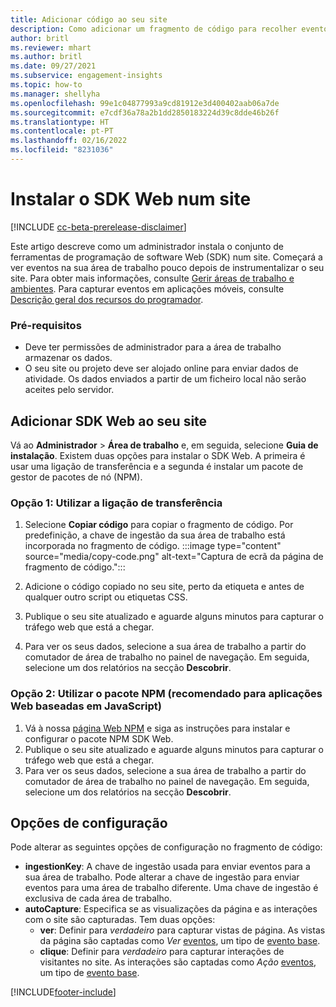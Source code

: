 ```yaml
---
title: Adicionar código ao seu site
description: Como adicionar um fragmento de código para recolher eventos do Dynamics 365 Customer Insights no seu site.
author: britl
ms.reviewer: mhart
ms.author: britl
ms.date: 09/27/2021
ms.subservice: engagement-insights
ms.topic: how-to
ms.manager: shellyha
ms.openlocfilehash: 99e1c04877993a9cd81912e3d400402aab06a7de
ms.sourcegitcommit: e7cdf36a78a2b1dd2850183224d39c8dde46b26f
ms.translationtype: HT
ms.contentlocale: pt-PT
ms.lasthandoff: 02/16/2022
ms.locfileid: "8231036"
---
```

# <a name="install-the-web-sdk-on-a-website"></a>Instalar o SDK Web num site

[!INCLUDE [cc-beta-prerelease-disclaimer](includes/cc-beta-prerelease-disclaimer.md)]

Este artigo descreve como um administrador instala o conjunto de ferramentas de programação de software Web (SDK) num site. Começará a ver eventos na sua área de trabalho pouco depois de instrumentalizar o seu site. Para obter mais informações, consulte [Gerir áreas de trabalho e ambientes](manage-environments-workspaces.md). Para capturar eventos em aplicações móveis, consulte [Descrição geral dos recursos do programador](developer-resources.md).


### <a name="prerequisites"></a>Pré-requisitos

* Deve ter permissões de administrador para a área de trabalho armazenar os dados.
* O seu site ou projeto deve ser alojado online para enviar dados de atividade. Os dados enviados a partir de um ficheiro local não serão aceites pelo servidor.


## <a name="add-web-sdk-to-your-website"></a>Adicionar SDK Web ao seu site

Vá ao **Administrador** > **Área de trabalho** e, em seguida, selecione **Guia de instalação**. Existem duas opções para instalar o SDK Web. A primeira é usar uma ligação de transferência e a segunda é instalar um pacote de gestor de pacotes de nó (NPM).

### <a name="option-1-using-the-download-link"></a>Opção 1: Utilizar a ligação de transferência

1. Selecione **Copiar código** para copiar o fragmento de código. Por predefinição, a chave de ingestão da sua área de trabalho está incorporada no fragmento de código.
  :::image type="content" source="media/copy-code.png" alt-text="Captura de ecrã da página de fragmento de código.":::

1. Adicione o código copiado no seu site, perto da <head> etiqueta e antes de qualquer outro script ou etiquetas CSS.
1. Publique o seu site atualizado e aguarde alguns minutos para capturar o tráfego web que está a chegar.
1. Para ver os seus dados, selecione a sua área de trabalho a partir do comutador de área de trabalho no painel de navegação. Em seguida, selecione um dos relatórios na secção **Descobrir**.

### <a name="option-2-using-the-npm-package-recommended-for-javascript-based-web-apps"></a>Opção 2: Utilizar o pacote NPM (recomendado para aplicações Web baseadas em JavaScript)

1. Vá à nossa [página Web NPM](https://www.npmjs.com/package/engagementinsights-web) e siga as instruções para instalar e configurar o pacote NPM SDK Web.
1. Publique o seu site atualizado e aguarde alguns minutos para capturar o tráfego web que está a chegar.
1. Para ver os seus dados, selecione a sua área de trabalho a partir do comutador de área de trabalho no painel de navegação. Em seguida, selecione um dos relatórios na secção **Descobrir**.

## <a name="configuration-options"></a>Opções de configuração

Pode alterar as seguintes opções de configuração no fragmento de código:

- **ingestionKey**: A chave de ingestão usada para enviar eventos para a sua área de trabalho. Pode alterar a chave de ingestão para enviar eventos para uma área de trabalho diferente. Uma chave de ingestão é exclusiva de cada área de trabalho.
- **autoCapture**: Especifica se as visualizações da página e as interações com o site são capturadas. Tem duas opções:
    - **ver**: Definir para *verdadeiro* para capturar vistas de página. As vistas da página são captadas como *Ver* [eventos](glossary.md#event), um tipo de [evento base](glossary.md#base-event).
    - **clique**: Definir para *verdadeiro* para capturar interações de visitantes no site. As interações são captadas como *Ação* [eventos](glossary.md#event), um tipo de [evento base](glossary.md#base-event).

[!INCLUDE[footer-include](../includes/footer-banner.md)]
